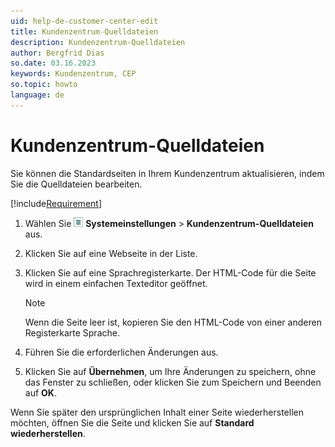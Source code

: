 ```yaml
---
uid: help-de-customer-center-edit
title: Kundenzentrum-Quelldateien
description: Kundenzentrum-Quelldateien
author: Bergfrid Dias
so.date: 03.16.2023
keywords: Kundenzentrum, CEP
so.topic: howto
language: de
---
```


# Kundenzentrum-Quelldateien

Sie können die Standardseiten in Ihrem Kundenzentrum aktualisieren, indem Sie die Quelldateien bearbeiten.

[!include[Requirement](../../learn/includes/req-cep.md)]

1. Wählen Sie ![Symbol][img1] **Systemeinstellungen** &gt; **Kundenzentrum-Quelldateien** aus.

2. Klicken Sie auf eine Webseite in der Liste.

3. Klicken Sie auf eine Sprachregisterkarte. Der HTML-Code für die Seite wird in einem einfachen Texteditor geöffnet.

    > [!NOTE]
    > Wenn die Seite leer ist, kopieren Sie den HTML-Code von einer anderen Registerkarte Sprache.

4. Führen Sie die erforderlichen Änderungen aus.

5. Klicken Sie auf **Übernehmen**, um Ihre Änderungen zu speichern, ohne das Fenster zu schließen, oder klicken Sie zum Speichern und Beenden auf **OK**.

Wenn Sie später den ursprünglichen Inhalt einer Seite wiederherstellen möchten, öffnen Sie die Seite und klicken Sie auf **Standard wiederherstellen**.

<!-- Referenced links -->

<!-- Referenced images -->
[img1]: ../../../media/icons/main-menu-small.png
